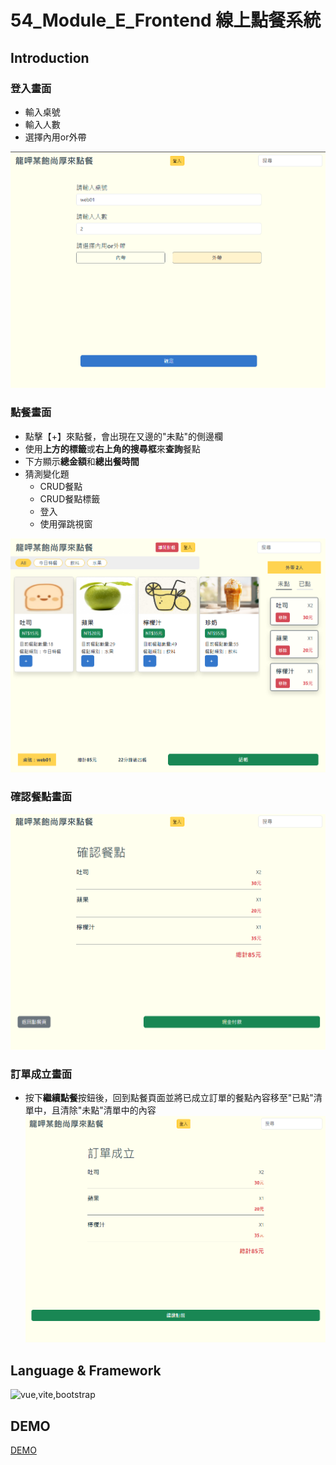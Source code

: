 # 54_Module_E_Frontend 線上點餐系統

## Introduction

### 登入畫面
- 輸入桌號
- 輸入人數
- 選擇內用or外帶

![alt text](./54_Module_E_Frontend/image.png)

### 點餐畫面
- 點擊【+】來點餐，會出現在又邊的"未點"的側邊欄
- 使用**上方的標籤**或**右上角的搜尋框**來**查詢**餐點
- 下方顯示**總金額**和**總出餐時間**
- 猜測變化題
  - CRUD餐點
  - CRUD餐點標籤
  - 登入
  - 使用彈跳視窗

![alt text](./54_Module_E_Frontend/image-1.png)

### 確認餐點畫面
![alt text](./54_Module_E_Frontend/image-2.png)

### 訂單成立畫面
- 按下**繼續點餐**按鈕後，回到點餐頁面並將已成立訂單的餐點內容移至"已點"清單中，且清除"未點"清單中的內容
![alt text](./54_Module_E_Frontend/image-3.png)

## Language & Framework
![vue,vite,bootstrap](https://skillicons.dev/icons?theme=light&i=html,css,vue,vite,bootstrap)

## DEMO

[DEMO](https://lucashsu95.github.io/web-global-public/54/module_E/)
